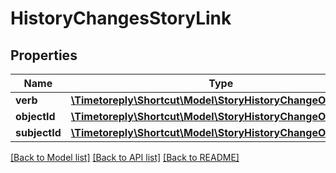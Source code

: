 # HistoryChangesStoryLink

## Properties
Name | Type | Description | Notes
------------ | ------------- | ------------- | -------------
**verb** | [**\Timetoreply\Shortcut\Model\StoryHistoryChangeOldNewStr**](StoryHistoryChangeOldNewStr.md) |  | [optional] 
**objectId** | [**\Timetoreply\Shortcut\Model\StoryHistoryChangeOldNewInt**](StoryHistoryChangeOldNewInt.md) |  | [optional] 
**subjectId** | [**\Timetoreply\Shortcut\Model\StoryHistoryChangeOldNewInt**](StoryHistoryChangeOldNewInt.md) |  | [optional] 

[[Back to Model list]](../../README.md#documentation-for-models) [[Back to API list]](../../README.md#documentation-for-api-endpoints) [[Back to README]](../../README.md)

